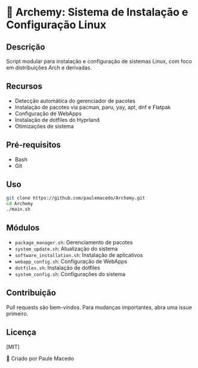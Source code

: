 # 🦇 Archemy: Sistema de Instalação e Configuração Linux

## Descrição
Script modular para instalação e configuração de sistemas Linux, com foco em distribuições Arch e derivadas.

## Recursos
- Detecção automática do gerenciador de pacotes
- Instalação de pacotes via pacman, paru, yay, apt, dnf e Flatpak
- Configuração de WebApps
- Instalação de dotfiles do Hyprland
- Otimizações de sistema

## Pré-requisitos
- Bash
- Git

## Uso
   ```bash
   git clone https://github.com/paulemacedo/Archemy.git
   cd Archemy
   ./main.sh
   ```
## Módulos
- `package_manager.sh`: Gerenciamento de pacotes
- `system_update.sh`: Atualização do sistema
- `software_installation.sh`: Instalação de aplicativos
- `webapp_config.sh`: Configuração de WebApps
- `dotfiles.sh`: Instalação de dotfiles
- `system_config.sh`: Configurações do sistema

## Contribuição
Pull requests são bem-vindos. Para mudanças importantes, abra uma issue primeiro.

## Licença
[MIT]

🦇 Criado por Paule Macedo